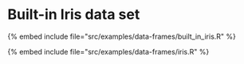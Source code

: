 # Built-in Iris data set

{% embed include file="src/examples/data-frames/built_in_iris.R" %}

{% embed include file="src/examples/data-frames/iris.R" %}



